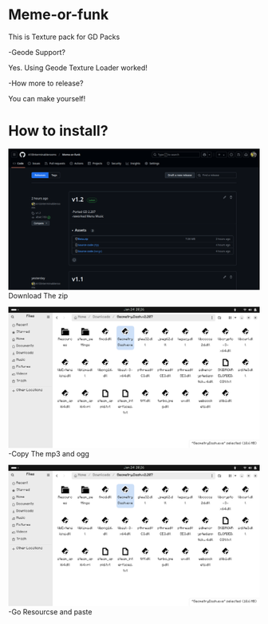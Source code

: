 # Meme-or-funk
This is Texture pack for GD Packs

-Geode Support?

Yes. Using Geode Texture Loader worked!

-How more to release?

You can make yourself!

# How to install?
![Images Alt](https://github.com/A10Interminablerooms/Meme-or-funk/blob/main/Screenshot%20from%202025-01-24%2020-25-33.png?raw=true)
Download The zip

![Images Alt](https://github.com/A10Interminablerooms/Meme-or-funk/blob/main/Screenshot%20from%202025-01-24%2020-26-13.png?raw=true)
-Copy The mp3 and ogg

![Images Alt](https://github.com/A10Interminablerooms/Meme-or-funk/blob/main/Screenshot%20from%202025-01-24%2020-26-13.png?raw=true)
-Go Resourcse and paste
